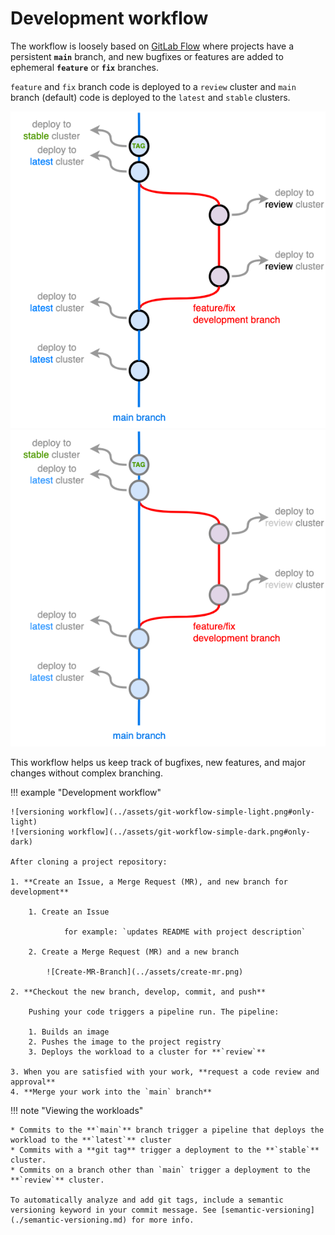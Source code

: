 # Development workflow

The workflow is loosely based on [GitLab Flow](https://docs.gitlab.com/ee/topics/gitlab_flow.html) where projects have a persistent **`main`** branch, and new bugfixes or features are added to ephemeral **`feature`** or **`fix`** branches.

`feature` and `fix` branch code is deployed to a `review` cluster and `main` branch (default) code is deployed to the `latest` and `stable` clusters.

![deployment workflow](../assets/deployment-workflow-simple-light.png#only-light)
![deployment workflow](../assets/deployment-workflow-simple-dark.png#only-dark)

This workflow helps us keep track of bugfixes, new features, and major changes without complex branching.

!!! example "Development workflow"

    ![versioning workflow](../assets/git-workflow-simple-light.png#only-light)
    ![versioning workflow](../assets/git-workflow-simple-dark.png#only-dark)

    After cloning a project repository:

    1. **Create an Issue, a Merge Request (MR), and new branch for development**

        1. Create an Issue

                for example: `updates README with project description`

        2. Create a Merge Request (MR) and a new branch

            ![Create-MR-Branch](../assets/create-mr.png)

    2. **Checkout the new branch, develop, commit, and push**
        
        Pushing your code triggers a pipeline run. The pipeline:
        
        1. Builds an image
        2. Pushes the image to the project registry
        3. Deploys the workload to a cluster for **`review`**

    3. When you are satisfied with your work, **request a code review and approval**
    4. **Merge your work into the `main` branch**

!!! note "Viewing the workloads"

    * Commits to the **`main`** branch trigger a pipeline that deploys the workload to the **`latest`** cluster
    * Commits with a **git tag** trigger a deployment to the **`stable`** cluster.
    * Commits on a branch other than `main` trigger a deployment to the **`review`** cluster.

    To automatically analyze and add git tags, include a semantic versioning keyword in your commit message. See [semantic-versioning](./semantic-versioning.md) for more info. 
